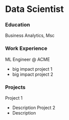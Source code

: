 # Data Scientist

### Education

Business Analytics, Msc

### Work Experience
ML Engineer @ ACME
- big impact project 1
- big impact project 2

### Projects
Project 1
- Description
Project 2
- Description 
